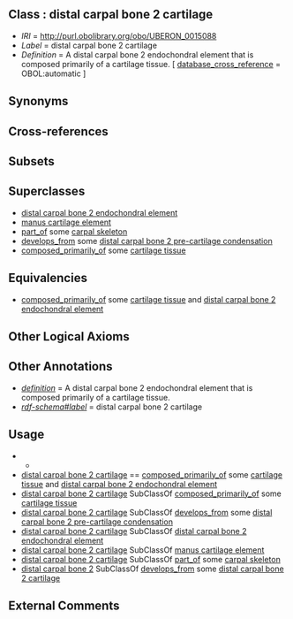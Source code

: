 
## Class : distal carpal bone 2 cartilage

 * *IRI* = http://purl.obolibrary.org/obo/UBERON_0015088
 * *Label* = distal carpal bone 2 cartilage
 * *Definition* = A distal carpal bone 2 endochondral element that is composed primarily of a cartilage tissue. [ [database_cross_reference](../../ef/oboInOwl#hasDbXref.md) = OBOL:automatic ]

## Synonyms


## Cross-references


## Subsets


## Superclasses

 * [distal carpal bone 2 endochondral element](../../UBERON/87/UBERON_0015087.md)
 * [manus cartilage element](../../UBERON/28/UBERON_0035128.md)
 * [part_of](../../BFO/50/BFO_0000050.md) some [carpal skeleton](../../UBERON/80/UBERON_0009880.md)
 * [develops_from](../../RO/02/RO_0002202.md) some [distal carpal bone 2 pre-cartilage condensation](../../UBERON/89/UBERON_0015089.md)
 * [composed_primarily_of](../../RO/73/RO_0002473.md) some [cartilage tissue](../../UBERON/18/UBERON_0002418.md)

## Equivalencies

 * [composed_primarily_of](../../RO/73/RO_0002473.md) some [cartilage tissue](../../UBERON/18/UBERON_0002418.md) and [distal carpal bone 2 endochondral element](../../UBERON/87/UBERON_0015087.md)

## Other Logical Axioms


## Other Annotations

 * *[definition](../../IAO/15/IAO_0000115.md)* = A distal carpal bone 2 endochondral element that is composed primarily of a cartilage tissue.
 * *[rdf-schema#label](../../el/rdf-schema#label.md)* = distal carpal bone 2 cartilage

## Usage

 * -
 * [distal carpal bone 2 cartilage](../../UBERON/88/UBERON_0015088.md) == [composed_primarily_of](../../RO/73/RO_0002473.md) some [cartilage tissue](../../UBERON/18/UBERON_0002418.md) and [distal carpal bone 2 endochondral element](../../UBERON/87/UBERON_0015087.md)
 * [distal carpal bone 2 cartilage](../../UBERON/88/UBERON_0015088.md) SubClassOf [composed_primarily_of](../../RO/73/RO_0002473.md) some [cartilage tissue](../../UBERON/18/UBERON_0002418.md)
 * [distal carpal bone 2 cartilage](../../UBERON/88/UBERON_0015088.md) SubClassOf [develops_from](../../RO/02/RO_0002202.md) some [distal carpal bone 2 pre-cartilage condensation](../../UBERON/89/UBERON_0015089.md)
 * [distal carpal bone 2 cartilage](../../UBERON/88/UBERON_0015088.md) SubClassOf [distal carpal bone 2 endochondral element](../../UBERON/87/UBERON_0015087.md)
 * [distal carpal bone 2 cartilage](../../UBERON/88/UBERON_0015088.md) SubClassOf [manus cartilage element](../../UBERON/28/UBERON_0035128.md)
 * [distal carpal bone 2 cartilage](../../UBERON/88/UBERON_0015088.md) SubClassOf [part_of](../../BFO/50/BFO_0000050.md) some [carpal skeleton](../../UBERON/80/UBERON_0009880.md)
 * [distal carpal bone 2](../../UBERON/31/UBERON_0001431.md) SubClassOf [develops_from](../../RO/02/RO_0002202.md) some [distal carpal bone 2 cartilage](../../UBERON/88/UBERON_0015088.md)

## External Comments

